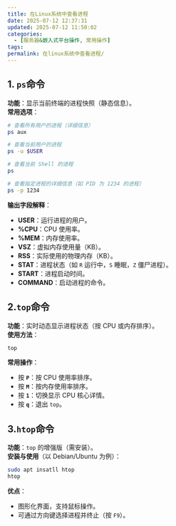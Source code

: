 ```yaml
---
title: 在Linux系统中查看进程
date: 2025-07-12 12:37:31
updated: 2025-07-12 11:50:02
categories:
  - [服务器&嵌入式平台操作, 常用操作]
tags:
permalink: 在linux系统中查看进程/
---
```


## 1. `ps`命令
**功能**：显示当前终端的进程快照（静态信息）。  
**常用选项**：
```bash
# 查看所有用户的进程（详细信息）
ps aux

# 查看当前用户的进程
ps -u $USER

# 查看当前 Shell 的进程
ps

# 查看指定进程的详细信息（如 PID 为 1234 的进程）
ps -p 1234
```
**输出字段解释**：
- **USER**：运行进程的用户。
- **%CPU**：CPU 使用率。
- **%MEM**：内存使用率。
- **VSZ**：虚拟内存使用量（KB）。
- **RSS**：实际使用的物理内存（KB）。
- **STAT**：进程状态（如 `R` 运行中，`S` 睡眠，`Z` 僵尸进程）。
- **START**：进程启动时间。
- **COMMAND**：启动进程的命令。

## 2.`top`命令
**功能**：实时动态显示进程状态（按 CPU 或内存排序）。  
**使用方法**：
```bash
top
```
**常用操作**：
- 按 **`P`**：按 CPU 使用率排序。
- 按 **`M`**：按内存使用率排序。
- 按 **`1`**：切换显示 CPU 核心详情。
- 按 **`q`**：退出 `top`。

## 3.`htop`命令
**功能**：`top` 的增强版（需安装）。  
**安装与使用**（以 Debian/Ubuntu 为例）：
```bash
sudo apt insatll htop
htop
```
**优点**：
- 图形化界面，支持鼠标操作。
- 可通过方向键选择进程并终止（按 `F9`）。